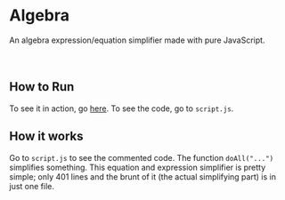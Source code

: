 # Algebra
An algebra expression/equation simplifier made with pure JavaScript.
<br><br><br>


## How to Run
To see it in action, go [here](http://kiraprograms.com/equation-simplifier). To see the code, go to `script.js`.

## How it works
Go to `script.js` to see the commented code. The function `doAll("...")` simplifies something. This equation and expression simplifier is
pretty simple; only 401 lines and the brunt of it (the actual simplifying part) is in just one file.
